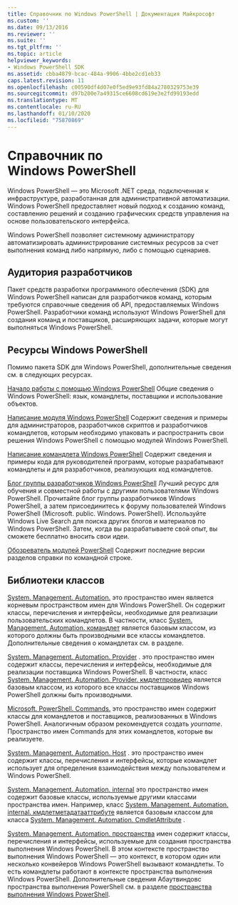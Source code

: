 ```yaml
---
title: Справочник по Windows PowerShell | Документация Майкрософт
ms.custom: ''
ms.date: 09/13/2016
ms.reviewer: ''
ms.suite: ''
ms.tgt_pltfrm: ''
ms.topic: article
helpviewer_keywords:
- Windows PowerShell SDK
ms.assetid: cbba4879-bcac-484a-9906-4bbe2cd1eb33
caps.latest.revision: 11
ms.openlocfilehash: c00590df4d07e0f5ed9e93fd84a2780329753e39
ms.sourcegitcommit: d97b200e7a49315ce6608cd619e3e2fd99193edd
ms.translationtype: MT
ms.contentlocale: ru-RU
ms.lasthandoff: 01/10/2020
ms.locfileid: "75870869"
---
```

# <a name="windows-powershell-reference"></a>Справочник по Windows PowerShell

Windows PowerShell — это Microsoft .NET среда, подключенная к инфраструктуре, разработанная для административной автоматизации. Windows PowerShell предоставляет новый подход к созданию команд, составлению решений и созданию графических средств управления на основе пользовательского интерфейса.

Windows PowerShell позволяет системному администратору автоматизировать администрирование системных ресурсов за счет выполнения команд либо напрямую, либо с помощью сценариев.

## <a name="developer-audience"></a>Аудитория разработчиков

Пакет средств разработки программного обеспечения (SDK) для Windows PowerShell написан для разработчиков команд, которым требуются справочные сведения об API, предоставляемых Windows PowerShell. Разработчики команд используют Windows PowerShell для создания команд и поставщиков, расширяющих задачи, которые могут выполняться Windows PowerShell.

## <a name="windows-powershell-resources"></a>Ресурсы Windows PowerShell

Помимо пакета SDK для Windows PowerShell, дополнительные сведения см. в следующих ресурсах.

[Начало работы с помощью Windows PowerShell](/powershell/scripting/getting-started/getting-started-with-windows-powershell) Общие сведения о Windows PowerShell: язык, командлеты, поставщики и использование объектов.

[Написание модуля Windows PowerShell](./module/writing-a-windows-powershell-module.md) Содержит сведения и примеры для администраторов, разработчиков скриптов и разработчиков командлетов, которым необходимо упаковать и распространить свои решения Windows PowerShell с помощью модулей Windows PowerShell.

[Написание командлета Windows PowerShell](./cmdlet/writing-a-windows-powershell-cmdlet.md) Содержит сведения и примеры кода для руководителей программ, которые разрабатывают командлеты и для разработчиков, реализующих код командлетов.

[Блог группы разработчиков Windows PowerShell](https://blogs.msdn.microsoft.com/PowerShell/) Лучший ресурс для обучения и совместной работы с другими пользователями Windows PowerShell. Прочитайте блог группы разработчиков Windows PowerShell, а затем присоединитесь к форуму пользователей Windows PowerShell (Microsoft. public. Windows. PowerShell).
Используйте Windows Live Search для поиска других блогов и материалов по Windows PowerShell. Затем, когда вы разрабатываете свой опыт, вы сможете бесплатно вносить свои идеи.

[Обозреватель модулей PowerShell](/powershell/module/) Содержит последние версии разделов справки по командной строке.

## <a name="class-libraries"></a>Библиотеки классов

[System. Management. Automation.](/dotnet/api/System.Management.Automation) это пространство имен является корневым пространством имен для Windows PowerShell. Он содержит классы, перечисления и интерфейсы, необходимые для реализации пользовательских командлетов. В частности, класс [System. Management. Automation. командлет](/dotnet/api/System.Management.Automation.Cmdlet) является базовым классом, из которого должны быть производными все классы командлетов. Дополнительные сведения о командлетах см. в разделе.

[System. Management. Automation. Provider](/dotnet/api/System.Management.Automation.Provider) . это пространство имен содержит классы, перечисления и интерфейсы, необходимые для реализации поставщика Windows PowerShell. В частности, класс [System. Management. Automation. Provider. кмдлетпровидер](/dotnet/api/System.Management.Automation.Provider.CmdletProvider) является базовым классом, из которого все классы поставщиков Windows PowerShell должны быть производными.

[Microsoft. PowerShell. Commands.](/dotnet/api/Microsoft.PowerShell.Commands) это пространство имен содержит классы для командлетов и поставщиков, реализованных в Windows PowerShell. Аналогичным образом рекомендуется создать *yourname*. Пространство имен Commands для этих командлетов, которые вы реализуете.

[System. Management. Automation. Host](/dotnet/api/System.Management.Automation.Host) . это пространство имен содержит классы, перечисления и интерфейсы, которые командлет использует для определения взаимодействия между пользователем и Windows PowerShell.

[System. Management. Automation. internal](/dotnet/api/System.Management.Automation.Internal) это пространство имен содержит базовые классы, используемые другими классами пространства имен. Например, класс [System. Management. Automation. internal. кмдлетметадатааттрибуте](/dotnet/api/System.Management.Automation.Internal.CmdletMetadataAttribute) является базовым классом для класса [System. Management. Automation. CmdletAttribute](/dotnet/api/System.Management.Automation.CmdletAttribute) .

[System. Management. Automation. пространства](/dotnet/api/System.Management.Automation.Runspaces) имен содержит классы, перечисления и интерфейсы, используемые для создания пространства выполнения Windows PowerShell. В этом контексте пространство выполнения Windows PowerShell — это контекст, в котором один или несколько конвейеров Windows PowerShell вызывают командлеты. То есть командлеты работают в контексте пространства выполнения Windows PowerShell. Дополнительные сведения Абаутвиндовс пространства выполнения PowerShell см. в разделе [пространства выполнения Windows PowerShell](hosting/creating-runspaces.md).

